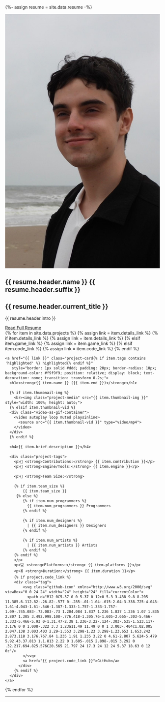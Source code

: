 ﻿---
layout: page
title: 
description: Portfolio of Guus Kemperman, an engine programmer specializing in scripting and runtime reflection.
---

{%- assign resume = site.data.resume -%}

<section class="intro">
  <div class="intro-content">
    <div class="image-wrapper">
      <img src="/img/resume/profilepic2.jpg" alt="Guus Kemperman" class="intro-image">
    </div>
    <div class="intro-text">
      <h1>{{ resume.header.name }} {{ resume.header.suffix }}</h1>
      <h2>{{ resume.header.current_title }}</h2>
      <p>{{ resume.header.intro }}</p>
      <a href="/assets/GuusKemperman.pdf" class="read-more" draggable="false" selectable="false">Read Full Resume</a>
    </div>
  </div>
</section>

<div class="project-grid">
  {% for item in site.data.projects %}
    {% assign link = item.details_link %}
    {% if item.details_link %}
      {% assign link = item.details_link %}
    {% elsif item.game_link %}
      {% assign link = item.game_link %}
    {% elsif item.code_link %}
      {% assign link = item.code_link %}
    {% endif %}

    <a href="{{ link }}" class="project-card{% if item.tags contains 'highlighted' %} highlighted{% endif %}" 
       style="border: 1px solid #ddd; padding: 20px; border-radius: 10px; background-color: #f9f9f9; position: relative; display: block; text-decoration: none; transition: transform 0.2s;">
      <h1><strong>{{ item.name }} ({{ item.end }})</strong></h1>

      {% if item.thumbnail-img %}
        <br><img class="project-media" src="{{ item.thumbnail-img }}" style="width: 100%; height: auto;">
      {% elsif item.thumbnail-vid %}
      <div class="video-as-gif-container">
        <video autoplay loop muted playsinline>
          <source src="{{ item.thumbnail-vid }}" type="video/mp4">
        </video>
      </div>
      {% endif %}

      <h4>{{ item.brief-description }}</h4>

      <div class="project-tags">
        <p>🧠 <strong>Contributions:</strong> {{ item.contribution }}</p>
        <p>🔧 <strong>Engine/Tools:</strong> {{ item.engine }}</p>
        
        <p>👥 <strong>Team Size:</strong>

        {% if item.team_size %}
            {{ item.team_size }}
         {% else %}
            {% if item.num_programmers %}
              {{ item.num_programmers }} Programmers
            {% endif %}

            {% if item.num_designers %}
              | {{ item.num_designers }} Designers
            {% endif %}

            {% if item.num_artists %}
              | {{ item.num_artists }} Artists
            {% endif %}
        {% endif %}
        </p>
        <p>💻 <strong>Platforms:</strong> {{ item.platforms }}</p>
        <p>⏳ <strong>Duration:</strong> {{ item.duration }}</p>
        {% if project.code_link %}
        <div class="tag">
            <svg class="github-icon" xmlns="http://www.w3.org/2000/svg" viewBox="0 0 24 24" width="24" height="24" fill="currentColor">
              <path d="M12 0C5.37 0 0 5.37 0 12c0 5.3 3.438 9.8 8.205 11.385.6.112.82-.26.82-.577 0-.285-.01-1.04-.015-2.04-3.338.725-4.043-1.61-4.043-1.61-.546-1.387-1.333-1.757-1.333-1.757-1.09-.745.083-.73.083-.73 1.204.084 1.837 1.236 1.837 1.236 1.07 1.835 2.807 1.305 3.492.998.108-.776.418-1.305.76-1.605-2.665-.303-5.466-1.333-5.466-5.93 0-1.31.47-2.38 1.236-3.22-.124-.303-.535-1.523.117-3.176 0 0 1.008-.322 3.3 1.23a11.49 11.49 0 0 1 3.003-.404c1.02.005 2.047.138 3.003.403 2.29-1.553 3.298-1.23 3.298-1.23.653 1.653.242 2.873.118 3.176.767.84 1.235 1.91 1.235 3.22 0 4.61-2.807 5.624-5.479 5.92.43.37.813 1.1.813 2.22 0 1.605-.015 2.898-.015 3.292 0 .32.217.694.825.576C20.565 21.797 24 17.3 24 12 24 5.37 18.63 0 12 0z"/>
            </svg>
            <a href="{{ project.code_link }}">GitHub</a>
          </div>
        {% endif %}
      </div>
    </a>
  {% endfor %}
</div>


----

